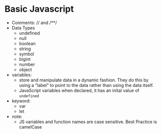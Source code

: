 # Basic Javascript

- Comments: // and /\*\*/
- Data Types
  - undefined
  - null
  - boolean
  - string
  - symbol
  - bigint
  - number
  - object
- variables:
  - store and manipulate data in a dynamic fashion. They do this by using a "label" to point to the data rather than using the data itself.
  - JavaScript variables when declared, it has an inital value of `undefined`
- keyword:
  - var
  - let
- note:
  - JS variables and function names are case sensitive. Best Practice is camelCase
